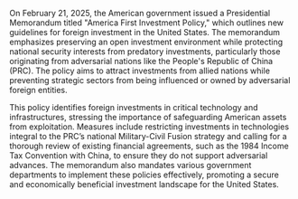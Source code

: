 On February 21, 2025, the American government issued a Presidential Memorandum titled "America First Investment Policy," which outlines new guidelines for foreign investment in the United States. The memorandum emphasizes preserving an open investment environment while protecting national security interests from predatory investments, particularly those originating from adversarial nations like the People's Republic of China (PRC). The policy aims to attract investments from allied nations while preventing strategic sectors from being influenced or owned by adversarial foreign entities.

This policy identifies foreign investments in critical technology and infrastructures, stressing the importance of safeguarding American assets from exploitation. Measures include restricting investments in technologies integral to the PRC’s national Military-Civil Fusion strategy and calling for a thorough review of existing financial agreements, such as the 1984 Income Tax Convention with China, to ensure they do not support adversarial advances. The memorandum also mandates various government departments to implement these policies effectively, promoting a secure and economically beneficial investment landscape for the United States.